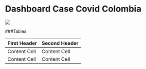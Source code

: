 # Dashboard Case Covid Colombia

![](https://blog.desdelinux.net/wp-content/uploads/2019/02/rstudio-og.png.webp)


                    
###Tables
                    
First Header  | Second Header
------------- | -------------
Content Cell  | Content Cell
Content Cell  | Content Cell 
